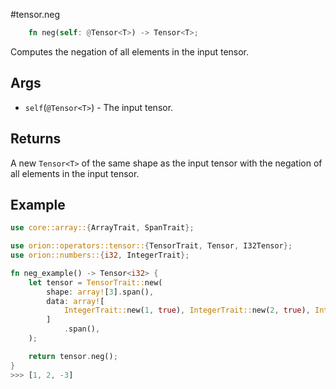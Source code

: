#tensor.neg

```rust
    fn neg(self: @Tensor<T>) -> Tensor<T>;
```

Computes the negation of all elements in the input tensor.

## Args

* `self`(`@Tensor<T>`) - The input tensor.


## Returns

A new `Tensor<T>` of the same shape as the input tensor with 
the negation of all elements in the input tensor.

## Example

```rust
use core::array::{ArrayTrait, SpanTrait};

use orion::operators::tensor::{TensorTrait, Tensor, I32Tensor};
use orion::numbers::{i32, IntegerTrait};

fn neg_example() -> Tensor<i32> {
    let tensor = TensorTrait::new(
        shape: array![3].span(),
        data: array![
            IntegerTrait::new(1, true), IntegerTrait::new(2, true), IntegerTrait::new(3, false)
        ]
            .span(),
    );

    return tensor.neg();
}
>>> [1, 2, -3]
```
